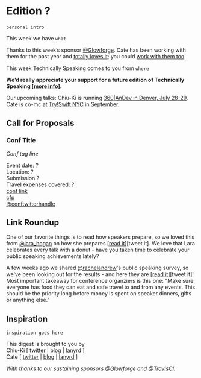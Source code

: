 # Edition ?

`personal intro`

This week we have `what`

Thanks to this week’s sponsor [@Glowforge](https://twitter.com/glowforge). Cate has been working with them for the past year and [totally loves it](http://www.catehuston.com/blog/2015/10/21/lasers-and-practical-skills/); you could [work with them too](https://glowforge.com/jobs/).

This week Technically Speaking comes to you from `where` 

**We’d really appreciate your support for a future edition of Technically Speaking [[more info](http://www.techspeak.email/sponsorship/)].**  

Our upcoming talks: Chiu-Ki is running [360|AnDev in Denver, July 28-29](http://360andev.com/). Cate is co-mc at [Try!Swift NYC](http://www.tryswiftnyc.com/) in September.

## Call for Proposals

### Conf Title  
*Conf tag line* 
 
Event date: ?  
Location: ?  
Submission ?  
Travel expenses covered: ?  
[conf link](?)  
[cfp](?)  
[@conftwitterhandle](?)



## Link Roundup

One of our favorite things is to read how speakers prepare, so we loved this from [@lara_hogan](http://twitter.com/lara_hogan) on how she prepares [[read it](http://larahogan.me/blog/my-presentation-workflow-and-challenges/)][tweet it]. We love that Lara celebrates every talk with a donut - have you taken time to celebrate your public speaking achievements lately?

A few weeks ago we shared [@rachelandrew](http://twitter.com/rachelandrew)'s public speaking survey, so we've been looking out for the results - and here they are [[read it](https://rachelandrew.co.uk/archives/2016/05/27/what-i-learned-from-posting-a-survey-of-conference-speakers/)][tweet it]! Most important takeaway for conference organziers is this one: "Make sure everyone has food they can eat and safe travel to and from any events. This should be the priority long before money is spent on speaker dinners, gifts or anything else."

## Inspiration

`inspiration goes here`  
  
  
This digest is brought to you by  
Chiu-Ki [ [twitter](https://twitter.com/chiuki) | [blog](http://blog.sqisland.com/) | [lanyrd](http://lanyrd.com/profile/chiuki/) ]  
Cate [ [twitter](https://twitter.com/catehstn) | [blog](http://www.catehuston.com/blog/) | [lanyrd](http://lanyrd.com/profile/catehstn/) ]

*With thanks to our sustaining sponsors [@Glowforge](http://twitter.com/glowforge) and [@TravisCI](http://twitter.com/travisci).*
